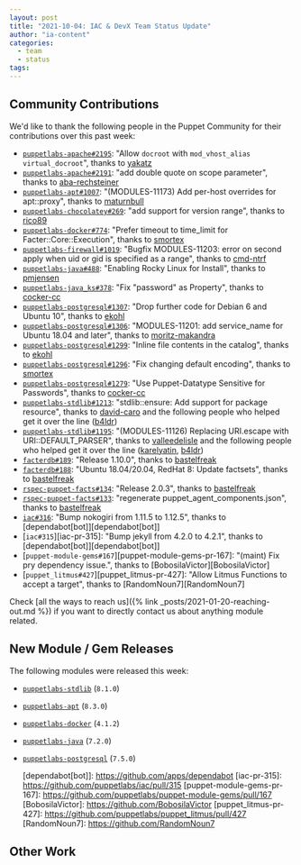 ```yaml
---
layout: post
title: "2021-10-04: IAC & DevX Team Status Update"
author: "ia-content"
categories:
  - team
  - status
tags:
---
```


## Community Contributions

We'd like to thank the following people in the Puppet Community for their contributions over this past week:

- [`puppetlabs-apache#2195`][puppetlabs-apache-pr-2195]: "Allow `docroot` with `mod_vhost_alias` `virtual_docroot`", thanks to [yakatz][yakatz]
- [`puppetlabs-apache#2191`][puppetlabs-apache-pr-2191]: "add double quote on scope parameter", thanks to [aba-rechsteiner][aba-rechsteiner]
- [`puppetlabs-apt#1007`][puppetlabs-apt-pr-1007]: "(MODULES-11173) Add per-host overrides for apt::proxy", thanks to [maturnbull][maturnbull]
- [`puppetlabs-chocolatey#269`][puppetlabs-chocolatey-pr-269]: "add support for version range", thanks to [rico89][rico89]
- [`puppetlabs-docker#774`][puppetlabs-docker-pr-774]: "Prefer timeout to time_limit for Facter::Core::Execution", thanks to [smortex][smortex]
- [`puppetlabs-firewall#1019`][puppetlabs-firewall-pr-1019]: "Bugfix MODULES-11203: error on second apply when uid or gid is specified as a range", thanks to [cmd-ntrf][cmd-ntrf]
- [`puppetlabs-java#488`][puppetlabs-java-pr-488]: "Enabling Rocky Linux for Install", thanks to [pmjensen][pmjensen]
- [`puppetlabs-java_ks#378`][puppetlabs-java_ks-pr-378]: "Fix "password" as Property", thanks to [cocker-cc][cocker-cc]
- [`puppetlabs-postgresql#1307`][puppetlabs-postgresql-pr-1307]: "Drop further code for Debian 6 and Ubuntu 10", thanks to [ekohl][ekohl]
- [`puppetlabs-postgresql#1306`][puppetlabs-postgresql-pr-1306]: "MODULES-11201: add service_name for Ubuntu 18.04 and later", thanks to [moritz-makandra][moritz-makandra]
- [`puppetlabs-postgresql#1299`][puppetlabs-postgresql-pr-1299]: "Inline file contents in the catalog", thanks to [ekohl][ekohl]
- [`puppetlabs-postgresql#1296`][puppetlabs-postgresql-pr-1296]: "Fix changing default encoding", thanks to [smortex][smortex]
- [`puppetlabs-postgresql#1279`][puppetlabs-postgresql-pr-1279]: "Use Puppet-Datatype Sensitive for Passwords", thanks to [cocker-cc][cocker-cc]
- [`puppetlabs-stdlib#1213`][puppetlabs-stdlib-pr-1213]: "stdlib::ensure: Add support for package resource", thanks to [david-caro][david-caro] and the following people who helped get it over the line ([b4ldr][b4ldr])
- [`puppetlabs-stdlib#1195`][puppetlabs-stdlib-pr-1195]: "(MODULES-11126) Replacing URI.escape with URI::DEFAULT_PARSER", thanks to [valleedelisle][valleedelisle] and the following people who helped get it over the line ([karelyatin][karelyatin], [b4ldr][b4ldr])
- [`facterdb#189`][facterdb-pr-189]: "Release 1.10.0", thanks to [bastelfreak][bastelfreak]
- [`facterdb#188`][facterdb-pr-188]: "Ubuntu 18.04/20.04, RedHat 8: Update factsets", thanks to [bastelfreak][bastelfreak]
- [`rspec-puppet-facts#134`][rspec-puppet-facts-pr-134]: "Release 2.0.3", thanks to [bastelfreak][bastelfreak]
- [`rspec-puppet-facts#133`][rspec-puppet-facts-pr-133]: "regenerate puppet_agent_components.json", thanks to [bastelfreak][bastelfreak]
- [`iac#316`][iac-pr-316]: "Bump nokogiri from 1.11.5 to 1.12.5", thanks to [dependabot[bot]][dependabot[bot]]
- [`iac#315`][iac-pr-315]: "Bump jekyll from 4.2.0 to 4.2.1", thanks to [dependabot[bot]][dependabot[bot]]
- [`puppet-module-gems#167`][puppet-module-gems-pr-167]: "(maint) Fix pry dependency issue.", thanks to [BobosilaVictor][BobosilaVictor]
- [`puppet_litmus#427`][puppet_litmus-pr-427]: "Allow Litmus Functions to accept a target", thanks to [RandomNoun7][RandomNoun7]

Check [all the ways to reach us]({% link _posts/2021-01-20-reaching-out.md %}) if you want to directly contact us about anything module related.

## New Module / Gem Releases

The following modules were released this week:

- [`puppetlabs-stdlib`][puppetlabs-stdlib] (`8.1.0`)
- [`puppetlabs-apt`][puppetlabs-apt] (`8.3.0`)
- [`puppetlabs-docker`][puppetlabs-docker] (`4.1.2`)
- [`puppetlabs-java`][puppetlabs-java] (`7.2.0`)
- [`puppetlabs-postgresql`][puppetlabs-postgresql] (`7.5.0`)

  [puppetlabs-stdlib]: https://github.com/puppetlabs/puppetlabs-stdlib
  [puppetlabs-apt]: https://github.com/puppetlabs/puppetlabs-apt
  [puppetlabs-docker]: https://github.com/puppetlabs/puppetlabs-docker
  [puppetlabs-java]: https://github.com/puppetlabs/puppetlabs-java
  [puppetlabs-postgresql]: https://github.com/puppetlabs/puppetlabs-postgresql
  [puppetlabs-apache-pr-2195]: https://github.com/puppetlabs/puppetlabs-apache/pull/2195
  [yakatz]: https://github.com/yakatz
  [puppetlabs-apache-pr-2191]: https://github.com/puppetlabs/puppetlabs-apache/pull/2191
  [aba-rechsteiner]: https://github.com/aba-rechsteiner
  [puppetlabs-apt-pr-1007]: https://github.com/puppetlabs/puppetlabs-apt/pull/1007
  [maturnbull]: https://github.com/maturnbull
  [puppetlabs-chocolatey-pr-269]: https://github.com/puppetlabs/puppetlabs-chocolatey/pull/269
  [rico89]: https://github.com/rico89
  [puppetlabs-docker-pr-774]: https://github.com/puppetlabs/puppetlabs-docker/pull/774
  [smortex]: https://github.com/smortex
  [puppetlabs-firewall-pr-1019]: https://github.com/puppetlabs/puppetlabs-firewall/pull/1019
  [cmd-ntrf]: https://github.com/cmd-ntrf
  [puppetlabs-java-pr-488]: https://github.com/puppetlabs/puppetlabs-java/pull/488
  [pmjensen]: https://github.com/pmjensen
  [puppetlabs-java_ks-pr-378]: https://github.com/puppetlabs/puppetlabs-java_ks/pull/378
  [cocker-cc]: https://github.com/cocker-cc
  [puppetlabs-postgresql-pr-1307]: https://github.com/puppetlabs/puppetlabs-postgresql/pull/1307
  [ekohl]: https://github.com/ekohl
  [puppetlabs-postgresql-pr-1306]: https://github.com/puppetlabs/puppetlabs-postgresql/pull/1306
  [moritz-makandra]: https://github.com/moritz-makandra
  [puppetlabs-postgresql-pr-1299]: https://github.com/puppetlabs/puppetlabs-postgresql/pull/1299
  [puppetlabs-postgresql-pr-1296]: https://github.com/puppetlabs/puppetlabs-postgresql/pull/1296
  [puppetlabs-postgresql-pr-1279]: https://github.com/puppetlabs/puppetlabs-postgresql/pull/1279
  [puppetlabs-stdlib-pr-1213]: https://github.com/puppetlabs/puppetlabs-stdlib/pull/1213
  [david-caro]: https://github.com/david-caro
  [b4ldr]: https://github.com/b4ldr
  [puppetlabs-stdlib-pr-1195]: https://github.com/puppetlabs/puppetlabs-stdlib/pull/1195
  [valleedelisle]: https://github.com/valleedelisle
  [karelyatin]: https://github.com/karelyatin
  [facterdb-pr-189]: https://github.com/voxpupuli/facterdb/pull/189
  [bastelfreak]: https://github.com/bastelfreak
  [facterdb-pr-188]: https://github.com/voxpupuli/facterdb/pull/188
  [rspec-puppet-facts-pr-134]: https://github.com/voxpupuli/rspec-puppet-facts/pull/134
  [rspec-puppet-facts-pr-133]: https://github.com/voxpupuli/rspec-puppet-facts/pull/133
  [iac-pr-316]: https://github.com/puppetlabs/iac/pull/316
  [dependabot[bot]]: https://github.com/apps/dependabot
  [iac-pr-315]: https://github.com/puppetlabs/iac/pull/315
  [puppet-module-gems-pr-167]: https://github.com/puppetlabs/puppet-module-gems/pull/167
  [BobosilaVictor]: https://github.com/BobosilaVictor
  [puppet_litmus-pr-427]: https://github.com/puppetlabs/puppet_litmus/pull/427
  [RandomNoun7]: https://github.com/RandomNoun7

## Other Work

<!-- check https://tickets.puppetlabs.com/secure/RapidBoard.jspa?rapidView=1176&quickFilter=8745 for other tickets closed out this week that should be mentioned here -->

  [Adrian]:             https://github.com/adrianiurca
  [Ben]:                https://github.com/binford2k
  [Ciaran]:             https://github.com/sanfrancrisko
  [Daiana]:             https://github.com/daianamezdrea
  [Danny]:              https://github.com/carabasdaniel
  [DavidArmstrong]:     https://github.com/da-ar
  [DavidSwan]:          https://github.com/david22swan
  [Lore]:               https://github.com/lionce
  [Michael]:            https://github.com/michaeltlombardi
  [Paula]:              https://github.com/pmcmaw
  [Peter]:              https://github.com/petergmurphy
  [Sheena]:             https://github.com/sheenaajay
  [Supported Modules]:  https://puppetlabs.github.io/iac/modules/
  [Tools]:              https://puppetlabs.github.io/iac/tools/
